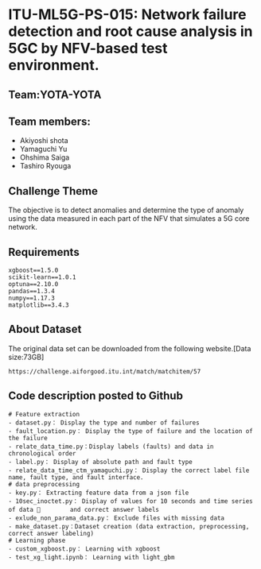 # ITU-ML5G-PS-015: Network failure detection and root cause analysis in 5GC by NFV-based test environment.

## Team:YOTA-YOTA
## Team members:
- Akiyoshi shota
- Yamaguchi Yu
- Ohshima Saiga
- Tashiro Ryouga

## Challenge Theme
The objective is to detect anomalies and determine the type of anomaly using the data measured in each part of the NFV that simulates a 5G core network.

## Requirements
```
xgboost==1.5.0
scikit-learn==1.0.1
optuna==2.10.0
pandas==1.3.4
numpy==1.17.3
matplotlib==3.4.3
```

## About Dataset
The original data set can be downloaded from the following website.[Data size:73GB]
```
https://challenge.aiforgood.itu.int/match/matchitem/57
```

## Code description posted to Github
```
# Feature extraction
- dataset.py： Display the type and number of failures
- fault_location.py： Display the type of failure and the location of the failure
- relate_data_time.py：Display labels (faults) and data in chronological order
- label.py： Display of absolute path and fault type
- relate_data_time_ctm_yamaguchi.py： Display the correct label file name, fault type, and fault interface.
# data preprocessing
- key.py： Extracting feature data from a json file
- 10sec_inoctet.py： Display of values for 10 seconds and time series of data 　		　and correct answer labels 
- exlude_non_parama_data.py： Exclude files with missing data 
- make_dataset.py：Dataset creation (data extraction, preprocessing, correct answer labeling)
# Learning phase
- custom_xgboost.py： Learning with xgboost 
- test_xg_light.ipynb： Learning with light_gbm
```
